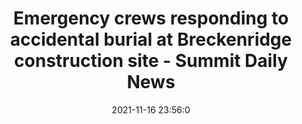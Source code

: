 ---
"title": "Emergency crews responding to accidental burial at Breckenridge construction site - Summit Daily News"
"date": "2021-11-16 23:56:0"
"feed_name": "GOOGLENEWSCONSTRUCTION"
"feed_website": "https://news.google.com/search?q=construction%2Bincident&hl=en-US&gl=US&ceid=US:en"
"feed_rss": "https://news.google.com/rss/search?q=construction%2Bincident&hl=en-US&gl=US&ceid=US:en"
"link": "https://www.summitdaily.com/news/crime/emergency-crews-responding-to-accidental-burial-at-breckenridge-construction-site/"
"source": "{'href': 'https://www.summitdaily.com', 'title': 'Summit Daily News'}"
"file": "_posts/2021-1-1-ca2770b1c1e135cc632012d73321d345df8581b4.md"
"accident": "1"
"drilling": "0"
"dead": "0"
"injured": "0"
"arrested": "0"
"place": "unknown place"
"where": "unknown site"
"causes": "unknown"
"place_uri": "unknown place"
---